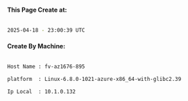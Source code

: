 
   
#### This Page Create at:

```bash

2025-04-18 - 23:00:39 UTC

```

#### Create By Machine:

```bash

Host Name : fv-az1676-895

platform  : Linux-6.8.0-1021-azure-x86_64-with-glibc2.39

Ip Local  : 10.1.0.132

```

